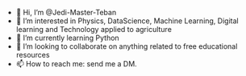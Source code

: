 - 👋 Hi, I’m @Jedi-Master-Teban
- 👀 I’m interested in Physics, DataScience, Machine Learning, Digital learning and Technology applied to agriculture
- 🌱 I’m currently learning Python
- 💞️ I’m looking to collaborate on anything related to free educational resources
- 📫 How to reach me: send me a DM.

<!---
Jedi-Master-Teban/Jedi-Master-Teban is a ✨ special ✨ repository because its `README.md` (this file) appears on your GitHub profile.
You can click the Preview link to take a look at your changes.
--->
